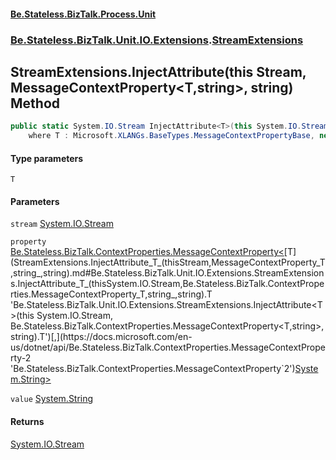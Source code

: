 #### [Be.Stateless.BizTalk.Process.Unit](README.md 'README')
### [Be.Stateless.BizTalk.Unit.IO.Extensions](Be.Stateless.BizTalk.Unit.IO.Extensions.md 'Be.Stateless.BizTalk.Unit.IO.Extensions').[StreamExtensions](StreamExtensions.md 'Be.Stateless.BizTalk.Unit.IO.Extensions.StreamExtensions')

## StreamExtensions.InjectAttribute<T>(this Stream, MessageContextProperty<T,string>, string) Method

```csharp
public static System.IO.Stream InjectAttribute<T>(this System.IO.Stream stream, Be.Stateless.BizTalk.ContextProperties.MessageContextProperty<T,string> property, string value)
    where T : Microsoft.XLANGs.BaseTypes.MessageContextPropertyBase, new();
```
#### Type parameters

<a name='Be.Stateless.BizTalk.Unit.IO.Extensions.StreamExtensions.InjectAttribute_T_(thisSystem.IO.Stream,Be.Stateless.BizTalk.ContextProperties.MessageContextProperty_T,string_,string).T'></a>

`T`
#### Parameters

<a name='Be.Stateless.BizTalk.Unit.IO.Extensions.StreamExtensions.InjectAttribute_T_(thisSystem.IO.Stream,Be.Stateless.BizTalk.ContextProperties.MessageContextProperty_T,string_,string).stream'></a>

`stream` [System.IO.Stream](https://docs.microsoft.com/en-us/dotnet/api/System.IO.Stream 'System.IO.Stream')

<a name='Be.Stateless.BizTalk.Unit.IO.Extensions.StreamExtensions.InjectAttribute_T_(thisSystem.IO.Stream,Be.Stateless.BizTalk.ContextProperties.MessageContextProperty_T,string_,string).property'></a>

`property` [Be.Stateless.BizTalk.ContextProperties.MessageContextProperty&lt;](https://docs.microsoft.com/en-us/dotnet/api/Be.Stateless.BizTalk.ContextProperties.MessageContextProperty-2 'Be.Stateless.BizTalk.ContextProperties.MessageContextProperty`2')[T](StreamExtensions.InjectAttribute_T_(thisStream,MessageContextProperty_T,string_,string).md#Be.Stateless.BizTalk.Unit.IO.Extensions.StreamExtensions.InjectAttribute_T_(thisSystem.IO.Stream,Be.Stateless.BizTalk.ContextProperties.MessageContextProperty_T,string_,string).T 'Be.Stateless.BizTalk.Unit.IO.Extensions.StreamExtensions.InjectAttribute<T>(this System.IO.Stream, Be.Stateless.BizTalk.ContextProperties.MessageContextProperty<T,string>, string).T')[,](https://docs.microsoft.com/en-us/dotnet/api/Be.Stateless.BizTalk.ContextProperties.MessageContextProperty-2 'Be.Stateless.BizTalk.ContextProperties.MessageContextProperty`2')[System.String](https://docs.microsoft.com/en-us/dotnet/api/System.String 'System.String')[&gt;](https://docs.microsoft.com/en-us/dotnet/api/Be.Stateless.BizTalk.ContextProperties.MessageContextProperty-2 'Be.Stateless.BizTalk.ContextProperties.MessageContextProperty`2')

<a name='Be.Stateless.BizTalk.Unit.IO.Extensions.StreamExtensions.InjectAttribute_T_(thisSystem.IO.Stream,Be.Stateless.BizTalk.ContextProperties.MessageContextProperty_T,string_,string).value'></a>

`value` [System.String](https://docs.microsoft.com/en-us/dotnet/api/System.String 'System.String')

#### Returns
[System.IO.Stream](https://docs.microsoft.com/en-us/dotnet/api/System.IO.Stream 'System.IO.Stream')